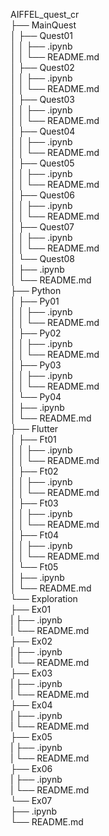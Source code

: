 AIFFEL_quest_cr  
├── MainQuest  
│   ├── Quest01  
│   │   ├── .ipynb  
│   │   └── README.md  
│   ├── Quest02  
│   │   ├── .ipynb  
│   │   └── README.md  
│   ├── Quest03  
│   │   ├── .ipynb  
│   │   └── README.md  
│   ├── Quest04  
│   │   ├── .ipynb  
│   │   └── README.md  
│   ├── Quest05  
│   │   ├── .ipynb  
│   │   └── README.md  
│   ├── Quest06  
│   │   ├── .ipynb  
│   │   └── README.md  
│   ├── Quest07  
│   │   ├── .ipynb  
│   │   └── README.md  
│   └── Quest08  
│       ├── .ipynb  
│       └── README.md  
├── Python  
│   ├── Py01  
│   │   ├── .ipynb  
│   │   └── README.md  
│   ├── Py02  
│   │   ├── .ipynb  
│   │   └── README.md  
│   ├── Py03  
│   │   ├── .ipynb  
│   │   └── README.md  
│   └── Py04  
│       ├── .ipynb  
│       └── README.md  
├── Flutter  
│   ├── Ft01  
│   │   ├── .ipynb  
│   │   └── README.md  
│   ├── Ft02  
│   │   ├── .ipynb  
│   │   └── README.md  
│   ├── Ft03  
│   │   ├── .ipynb  
│   │   └── README.md  
│   ├── Ft04  
│   │   ├── .ipynb  
│   │   └── README.md  
│   └── Ft05  
│        ├── .ipynb  
│        └── README.md  
└── Exploration  
    ├── Ex01  
     |  ├── .ipynb  
     |   └── README.md  
    ├── Ex02  
     |  ├── .ipynb  
     |  └── README.md  
    ├── Ex03  
     |  ├── .ipynb  
     |  └── README.md  
    ├── Ex04  
     |  ├── .ipynb  
     |  └── README.md  
    ├── Ex05  
     |  ├── .ipynb  
     |  └── README.md  
    ├── Ex06  
     |  ├── .ipynb  
     |  └── README.md  
    └── Ex07  
        ├── .ipynb  
        └── README.md  
